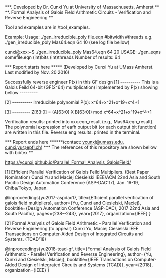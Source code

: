 ***. Developed by Dr. Cunxi Yu at University of Massachusetts, Amherst **
**. Formal Analysis of Galois Field Arithmetic Circuits - Verification and Reverse Engineering **


Tool and examples are in /tool_examples.

Example:
Usage: ./gen_irreducible_poly file.eqn #bitwidth #threads
e.g. ./gen_irreducible_poly Mas64.eqn 64 10 (see log file bellow)

cunxi@xxx:~$ ./gen_irreducible_poly Mas64.eqn 64 20
USAGE: ./gen_eqns somefile.eqn (int)bits (int)threads
Number of results: 64

*** Report starts here ***** (Developed by Cunxi Yu at UMass Amherst. Last modified by Nov. 20 2016)

Successfully reverse engineer P(x) in this GF design
[1] ---------- This is a Galois Feild 64-bit (GF(2^64) multiplication) implemented by P(x) showing bellow ---------

[2] ---------- Irreducible polynomial P(x): x^64+x^21+x^19+x^4+1

[3] --------- Z[63:0] = (A[63:0] X B[63:0]) mod x^64+x^21+x^19+x^4+1


Verification results: printed into xxx.eqn_result (e.g., Mas64.eqn_result).
  The polynomial expression of eafh output bit (or each output bit function) are written in this file.
Reverse eng results: printed in the terminal.

*** Report ends here ******(contact: ycunxi@umass.edu, cunxi.yu@epfl.ch)
*** The references of this repository are shown bellow with bibtex ** 

https://ycunxi.github.io/Parallel_Formal_Analysis_GaloisField/


[1] Efficient Parallel Verification of Galois Feild Multipliers. (Best Paper Nomination)
Cunxi Yu and Maciej Ciesielski
IEEE/ACM 22nd Asia and South Pacific Design Automation Conference (ASP-DAC'17), Jan. 16-19, Chiba/Tokyo, Japan.

@inproceedings{yu2017-aspdac17,
  title={Efficient parallel verification of galois field multipliers},
  author={Yu, Cunxi and Ciesielski, Maciej},
  booktitle={Design Automation Conference (ASP-DAC), 2017 22nd Asia and South Pacific},
  pages={238--243},
  year={2017},
  organization={IEEE}
}


[2] Formal Analysis of Galois Field Arithmetic - Parallel Verification and Reverse Engineering (to appear)
Cunxi Yu, Maciej Ciesielski
IEEE Transactions on Computer-Aided Design of Integrated Circuits and Systems. (TCAD'18)


@inproceedings{yu2018-tcad-gf,
  title={Formal Analysis of Galois Field Arithmetic - Parallel Verification and Reverse Engineering},
  author={Yu, Cunxi and Ciesielski, Maciej},
  booktitle={IEEE Transactions on Computer-Aided Design of Integrated Circuits and Systems (TCAD)},
  year={2018},
  organization={IEEE}
}

